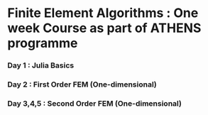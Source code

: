 # Finite Element Algorithms : One week Course as part of ATHENS programme

### Day 1 : Julia Basics
### Day 2 : First Order FEM (One-dimensional)
### Day 3,4,5 : Second Order FEM (One-dimensional)
